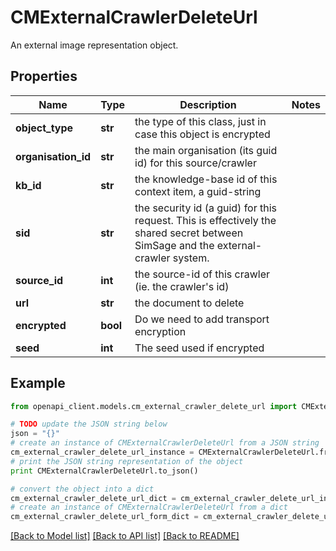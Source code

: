 # CMExternalCrawlerDeleteUrl

An external image representation object.

## Properties
Name | Type | Description | Notes
------------ | ------------- | ------------- | -------------
**object_type** | **str** | the type of this class, just in case this object is encrypted | 
**organisation_id** | **str** | the main organisation (its guid id) for this source/crawler | 
**kb_id** | **str** | the knowledge-base id of this context item, a guid-string | 
**sid** | **str** | the security id (a guid) for this request.  This is effectively the shared secret between SimSage and the external-crawler system. | 
**source_id** | **int** | the source-id of this crawler (ie. the crawler&#39;s id) | 
**url** | **str** | the document to delete | 
**encrypted** | **bool** | Do we need to add transport encryption | 
**seed** | **int** | The seed used if encrypted | 

## Example

```python
from openapi_client.models.cm_external_crawler_delete_url import CMExternalCrawlerDeleteUrl

# TODO update the JSON string below
json = "{}"
# create an instance of CMExternalCrawlerDeleteUrl from a JSON string
cm_external_crawler_delete_url_instance = CMExternalCrawlerDeleteUrl.from_json(json)
# print the JSON string representation of the object
print CMExternalCrawlerDeleteUrl.to_json()

# convert the object into a dict
cm_external_crawler_delete_url_dict = cm_external_crawler_delete_url_instance.to_dict()
# create an instance of CMExternalCrawlerDeleteUrl from a dict
cm_external_crawler_delete_url_form_dict = cm_external_crawler_delete_url.from_dict(cm_external_crawler_delete_url_dict)
```
[[Back to Model list]](../README.md#documentation-for-models) [[Back to API list]](../README.md#documentation-for-api-endpoints) [[Back to README]](../README.md)


